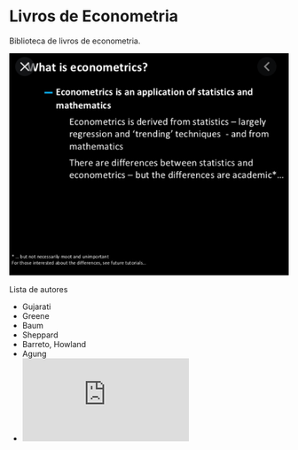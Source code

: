 # Livros de Econometria

Biblioteca de livros de econometria.

![Amo econometria](whatiseconometrics.png)

Lista de autores

- Gujarati
- Greene
- Baum
- Sheppard
- Barreto, Howland
- Agung
- ![Franses,P.](https://github.com/rhozon/Enjoyable-Econometrics/blob/master/Enjoyable%20Econometrics%20by%20Philip%20Hans%20Franses%20(z-lib.org).pdf)
